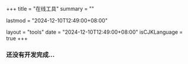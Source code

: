 +++
title = "在线工具"
summary = ""

lastmod = "2024-12-10T12:49:00+08:00"

layout = "tools"
date = "2024-12-10T12:49:00+08:00"
isCJKLanguage = true
+++

### 还没有开发完成...
